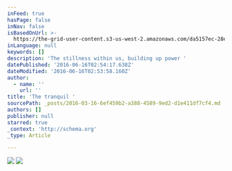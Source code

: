 ```yaml
---
inFeed: true
hasPage: false
inNav: false
isBasedOnUrl: >-
  https://the-grid-user-content.s3-us-west-2.amazonaws.com/da5157ec-28e1-4812-847e-12d325ea320d.png
inLanguage: null
keywords: []
description: 'The stillness within us, building up power '
datePublished: '2016-06-16T02:54:17.638Z'
dateModified: '2016-06-16T02:53:58.160Z'
author:
  - name: ''
    url: ''
title: 'The tranquil '
sourcePath: _posts/2016-03-16-6ef459b2-a388-4589-9ed2-d1e411df7cf4.md
authors: []
publisher: null
starred: true
_context: 'http://schema.org'
_type: Article

---
```

![](https://the-grid-user-content.s3-us-west-2.amazonaws.com/9f65570b-6fd0-4862-b643-cd80fde77e33.jpg)
![](https://the-grid-user-content.s3-us-west-2.amazonaws.com/6a21da00-fd63-4076-80ed-9e9c539d5e14.jpg)